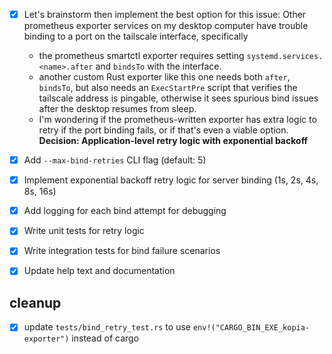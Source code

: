 - [x] Let's brainstorm then implement the best option for this issue: Other prometheus exporter services on my desktop computer have trouble binding to a port on the tailscale interface, specifically
    - the prometheus smartctl exporter requires setting `systemd.services.<name>.after` and `bindsTo` with the interface.
    - another custom Rust exporter like this one needs both `after`, `bindsTo`, but also needs an `ExecStartPre` script that verifies the tailscale address is pingable, otherwise it sees spurious bind issues after the desktop resumes from sleep.
    - I'm wondering if the prometheus-written exporter has extra logic to retry if the port binding fails, or if that's even a viable option.
    **Decision: Application-level retry logic with exponential backoff**

- [x] Add `--max-bind-retries` CLI flag (default: 5)
- [x] Implement exponential backoff retry logic for server binding (1s, 2s, 4s, 8s, 16s)
- [x] Add logging for each bind attempt for debugging
- [x] Write unit tests for retry logic
- [x] Write integration tests for bind failure scenarios
- [x] Update help text and documentation

## cleanup
- [x] update `tests/bind_retry_test.rs` to use `env!("CARGO_BIN_EXE_kopia-exporter")` instead of cargo
